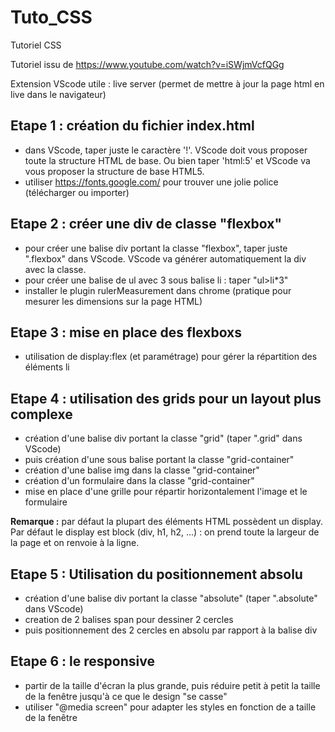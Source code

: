 # Tuto_CSS
Tutoriel CSS

Tutoriel issu de https://www.youtube.com/watch?v=iSWjmVcfQGg

Extension VScode utile : live server (permet de mettre à jour la page html en live dans le navigateur)

## Etape 1 : création du fichier index.html
- dans VScode, taper juste le caractère '!'. VScode doit vous proposer toute la structure HTML de base. Ou bien taper 'html:5' et VScode va vous proposer la structure de base HTML5.
- utiliser https://fonts.google.com/ pour trouver une jolie police (télécharger ou importer)

## Etape 2 : créer une div de classe "flexbox"
- pour créer une balise div portant la classe "flexbox", taper juste ".flexbox" dans VScode. VScode va générer automatiquement la div avec la classe.
- pour créer une balise de ul avec 3 sous balise li : taper "ul>li*3"
- installer le plugin rulerMeasurement dans chrome (pratique pour mesurer les dimensions sur la page HTML)

## Etape 3 : mise en place des flexboxs
- utilisation de display:flex (et paramétrage) pour gérer la répartition des éléments li

## Etape 4 : utilisation des grids pour un layout plus complexe
- création d'une balise div portant la classe "grid" (taper ".grid" dans VScode)
- puis création d'une sous balise portant la classe "grid-container"
- création d'une balise img dans la classe "grid-container"
- création d'un formulaire dans la classe "grid-container"
- mise en place d'une grille pour répartir horizontalement l'image et le formulaire

**Remarque :** par défaut la plupart des éléments HTML possèdent un display. Par défaut le display est block (div, h1, h2, ...) : on prend toute la largeur de la page et on renvoie à la ligne.

## Etape 5 : Utilisation du positionnement absolu
- création d'une balise div portant la classe "absolute" (taper ".absolute" dans VScode)
- creation de 2 balises span pour dessiner 2 cercles
- puis positionnement des 2 cercles en absolu par rapport à la balise div
  

## Etape 6 : le responsive
- partir de la taille d'écran la plus grande, puis réduire petit à petit la taille de la fenêtre jusqu'à ce que le design "se casse"
- utiliser "@media screen" pour adapter les styles en fonction de a taille de la fenêtre


